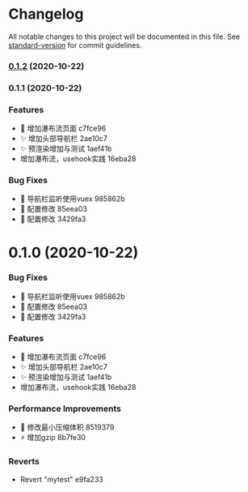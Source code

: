 # Changelog

All notable changes to this project will be documented in this file. See [standard-version](https://github.com/conventional-changelog/standard-version) for commit guidelines.

### [0.1.2](///compare/v0.1.1...v0.1.2) (2020-10-22)

### 0.1.1 (2020-10-22)


### Features

* :construction: 增加瀑布流页面 c7fce96
* :sparkles: 增加头部导航栏 2ae10c7
* :sparkles: 预渲染增加与测试 1aef41b
* 增加瀑布流，usehook实践 16eba28


### Bug Fixes

* :art: 导航栏监听使用vuex 985862b
* :wrench: 配置修改 85eea03
* :wrench: 配置修改 3429fa3

# 0.1.0 (2020-10-22)


### Bug Fixes

* :art: 导航栏监听使用vuex 985862b
* :wrench: 配置修改 85eea03
* :wrench: 配置修改 3429fa3


### Features

* :construction: 增加瀑布流页面 c7fce96
* :sparkles: 增加头部导航栏 2ae10c7
* :sparkles: 预渲染增加与测试 1aef41b
* 增加瀑布流，usehook实践 16eba28


### Performance Improvements

* :wrench: 修改最小压缩体积 8519379
* :zap: 增加gzip 8b7fe30


### Reverts

* Revert "mytest" e9fa233
